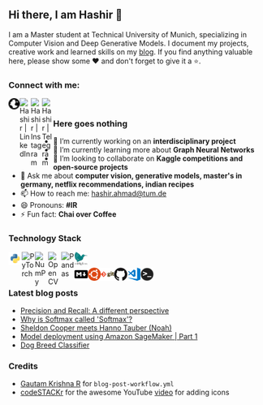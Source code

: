 ## Hi there, I am Hashir 👋
I am a Master student at Technical University of Munich, specializing in Computer Vision and Deep Generative Models. I document my projects, creative work and learned skills on my [blog](https://hash-ir.github.io/). If you find anything valuable here, please show some ❤️ and don't forget to give it a ⭐️. 
<!--
**hash-ir/hash-ir** is a ✨ _special_ ✨ repository because its `README.md` (this file) appears on your GitHub profile.

Here are some ideas to get you started:
-->
### Connect with me:
[<img align="left" alt="Hashir | Blog" width="22px" src="https://raw.githubusercontent.com/iconic/open-iconic/master/svg/globe.svg" />](https://hash-ir.github.io/)
[<img align="left" alt="Hashir | LinkedIn" width="22px" src="https://cdn.jsdelivr.net/npm/simple-icons@v3/icons/linkedin.svg" />](https://www.linkedin.com/in/hashir-ahmad/)
[<img align="left" alt="Hashir | Instagram" width="22px" src="https://cdn.jsdelivr.net/npm/simple-icons@v3/icons/instagram.svg" />](https://www.instagram.com/hash_ir/)
[<img align="left" alt="Hashir | Telegram" width="22px" src="https://cdn.jsdelivr.net/npm/simple-icons@3.6.1/icons/telegram.svg" />](https://t.me/hash_ir)

<br>

### Here goes nothing
- 🔭 I’m currently working on an **interdisciplinary project**
- 🌱 I’m currently learning more about **Graph Neural Networks**
- 👯 I’m looking to collaborate on **Kaggle competitions and open-source projects**
- 💬 Ask me about **computer vision, generative models, master's in germany, netflix recommendations, indian recipes**
- 📫 How to reach me: hashir.ahmad@tum.de
- 😄 Pronouns: **#IR**
- ⚡ Fun fact: **Chai over Coffee**

### Technology Stack
[<img align="left" alt="Python" width="26px" src="https://raw.githubusercontent.com/github/explore/80688e429a7d4ef2fca1e82350fe8e3517d3494d/topics/python/python.png" />](topics/python)
[<img align="left" alt="PyTorch" width="26px" src="https://github.com/pytorch/pytorch/blob/master/docs/source/_static/img/pytorch-logo-flame.png?raw=true" />](pytorch)
[<img align="left" alt="NumPy" width="26px" src="https://numpy.org/images/logos/numpy.svg" />](numpy)
[<img align="left" alt="OpenCV" width="26px" src="https://github.com/opencv/opencv/blob/master/doc/opencv-logo.png?raw=true" />](opencv)
[<img align="left" alt="Pandas" width="26px" src="https://cdn.jsdelivr.net/npm/simple-icons@3.6.1/icons/pandas.svg" />](pandas-dev)
[<img align="left" alt="LaTeX" width="26px" src="https://raw.githubusercontent.com/github/explore/80688e429a7d4ef2fca1e82350fe8e3517d3494d/topics/latex/latex.png" />](topics/latex)
<br />

[<img align="left" alt="Markdown" width="26px" src="https://raw.githubusercontent.com/github/explore/80688e429a7d4ef2fca1e82350fe8e3517d3494d/topics/markdown/markdown.png" />](topics/markdown)
[<img align="left" alt="Python" width="26px" src="https://raw.githubusercontent.com/github/explore/80688e429a7d4ef2fca1e82350fe8e3517d3494d/topics/ubuntu/ubuntu.png" />](topics/ubuntu)
[<img align="left" alt="Git" width="26px" src="https://raw.githubusercontent.com/github/explore/80688e429a7d4ef2fca1e82350fe8e3517d3494d/topics/git/git.png" />](git)
[<img align="left" alt="Github" width="26px" src="https://raw.githubusercontent.com/github/explore/78df643247d429f6cc873026c0622819ad797942/topics/github/github.png" />]()
[<img align="left" alt="Visual Studio Code" width="26px" src="https://raw.githubusercontent.com/github/explore/80688e429a7d4ef2fca1e82350fe8e3517d3494d/topics/visual-studio-code/visual-studio-code.png" />](microsoft/vscode)
[<img align="left" alt="Terminal" width="26px" src="https://raw.githubusercontent.com/github/explore/80688e429a7d4ef2fca1e82350fe8e3517d3494d/topics/terminal/terminal.png" />](topics/terminal)

<br />

### Latest blog posts
<!-- BLOG-POST-LIST:START -->
- [Precision and Recall: A different perspective](https://hash-ir.github.io/2020/08/25/precision-recall/)
- [Why is Softmax called 'Softmax'?](https://hash-ir.github.io/2020/08/08/softmax/)
- [Sheldon Cooper meets Hanno Tauber (Noah)](https://hash-ir.github.io/2020/08/08/ff-dark-bigbangtheory/)
- [Model deployment using Amazon SageMaker | Part 1](https://hash-ir.github.io/2020/07/02/sagemaker-deployment/)
- [Dog Breed Classifier](https://hash-ir.github.io/2020/05/31/dog-breed-classifier/)
<!-- BLOG-POST-LIST:END -->

### Credits 
* [Gautam Krishna R](https://github.com/gautamkrishnar) for `blog-post-workflow.yml`
* [codeSTACKr](https://github.com/codeSTACKr/) for the awesome YouTube [video](https://www.youtube.com/watch?v=n6d4KHSKqGk) for adding icons




